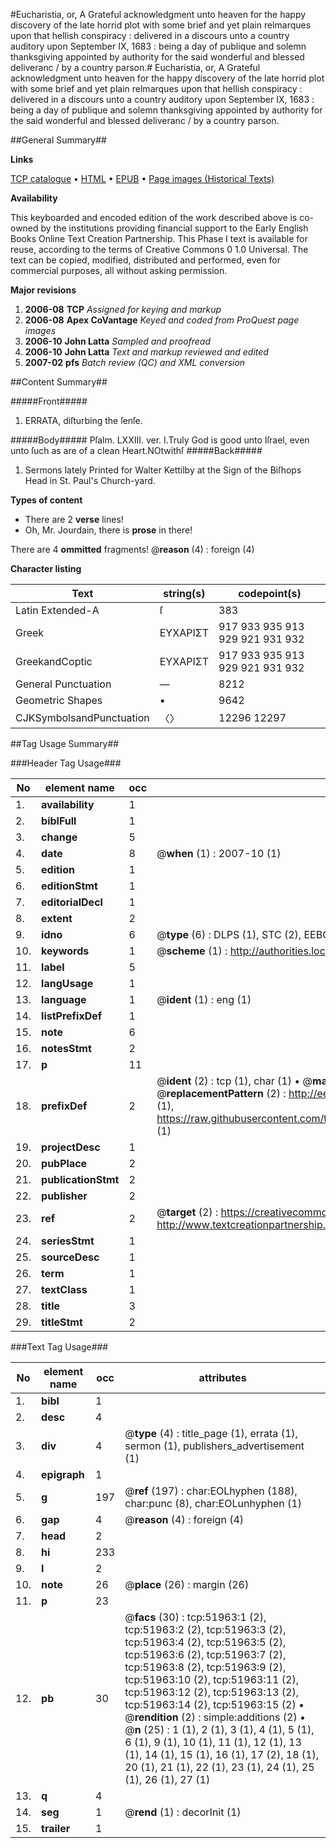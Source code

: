 #Eucharistia, or, A Grateful acknowledgment unto heaven for the happy discovery of the late horrid plot with some brief and yet plain relmarques upon that hellish conspiracy : delivered in a discours unto a country auditory upon September IX, 1683 : being a day of publique and solemn thanksgiving appointed by authority for the said wonderful and blessed deliveranc / by a country parson.#
Eucharistia, or, A Grateful acknowledgment unto heaven for the happy discovery of the late horrid plot with some brief and yet plain relmarques upon that hellish conspiracy : delivered in a discours unto a country auditory upon September IX, 1683 : being a day of publique and solemn thanksgiving appointed by authority for the said wonderful and blessed deliveranc / by a country parson.

##General Summary##

**Links**

[TCP catalogue](http://www.ota.ox.ac.uk/tcp/)  • 
[HTML](http://tei.it.ox.ac.uk/tcp/Texts-HTML/free/A38/A38705.html)  • 
[EPUB](http://tei.it.ox.ac.uk/tcp/Texts-EPUB/free/A38/A38705.epub) • 
[Page images (Historical Texts)](https://data.historicaltexts.jisc.ac.uk/view?pubId=eebo-11987658e&pageId=eebo-11987658e-51963-1)

**Availability**

This keyboarded and encoded edition of the
	       work described above is co-owned by the institutions
	       providing financial support to the Early English Books
	       Online Text Creation Partnership. This Phase I text is
	       available for reuse, according to the terms of Creative
	       Commons 0 1.0 Universal. The text can be copied,
	       modified, distributed and performed, even for
	       commercial purposes, all without asking permission.

**Major revisions**

1. __2006-08__ __TCP__ *Assigned for keying and markup*
1. __2006-08__ __Apex CoVantage__ *Keyed and coded from ProQuest page images*
1. __2006-10__ __John Latta__ *Sampled and proofread*
1. __2006-10__ __John Latta__ *Text and markup reviewed and edited*
1. __2007-02__ __pfs__ *Batch review (QC) and XML conversion*

##Content Summary##

#####Front#####

1. ERRATA, diſturbing the ſenſe.

#####Body#####
Pſalm. LXXIII. ver. I.Truly God is good unto Iſrael, even unto ſuch as are of a clean Heart.NOtwithſ
#####Back#####

1. Sermons lately Printed for Walter Kettilby at the Sign of the Biſhops Head in St. Paul's Church-yard.

**Types of content**

  * There are 2 **verse** lines!
  * Oh, Mr. Jourdain, there is **prose** in there!

There are 4 **ommitted** fragments! 
 @__reason__ (4) : foreign (4)

**Character listing**


|Text|string(s)|codepoint(s)|
|---|---|---|
|Latin Extended-A|ſ|383|
|Greek|ΕΥΧΑΡΙΣΤ|917 933 935 913 929 921 931 932|
|GreekandCoptic|ΕΥΧΑΡΙΣΤ|917 933 935 913 929 921 931 932|
|General Punctuation|—|8212|
|Geometric Shapes|▪|9642|
|CJKSymbolsandPunctuation|〈〉|12296 12297|

##Tag Usage Summary##

###Header Tag Usage###

|No|element name|occ|attributes|
|---|---|---|---|
|1.|__availability__|1||
|2.|__biblFull__|1||
|3.|__change__|5||
|4.|__date__|8| @__when__ (1) : 2007-10 (1)|
|5.|__edition__|1||
|6.|__editionStmt__|1||
|7.|__editorialDecl__|1||
|8.|__extent__|2||
|9.|__idno__|6| @__type__ (6) : DLPS (1), STC (2), EEBO-CITATION (1), OCLC (1), VID (1)|
|10.|__keywords__|1| @__scheme__ (1) : http://authorities.loc.gov/ (1)|
|11.|__label__|5||
|12.|__langUsage__|1||
|13.|__language__|1| @__ident__ (1) : eng (1)|
|14.|__listPrefixDef__|1||
|15.|__note__|6||
|16.|__notesStmt__|2||
|17.|__p__|11||
|18.|__prefixDef__|2| @__ident__ (2) : tcp (1), char (1)  •  @__matchPattern__ (2) : ([0-9\-]+):([0-9IVX]+) (1), (.+) (1)  •  @__replacementPattern__ (2) : http://eebo.chadwyck.com/downloadtiff?vid=$1&page=$2 (1), https://raw.githubusercontent.com/textcreationpartnership/Texts/master/tcpchars.xml#$1 (1)|
|19.|__projectDesc__|1||
|20.|__pubPlace__|2||
|21.|__publicationStmt__|2||
|22.|__publisher__|2||
|23.|__ref__|2| @__target__ (2) : https://creativecommons.org/publicdomain/zero/1.0/ (1), http://www.textcreationpartnership.org/docs/. (1)|
|24.|__seriesStmt__|1||
|25.|__sourceDesc__|1||
|26.|__term__|1||
|27.|__textClass__|1||
|28.|__title__|3||
|29.|__titleStmt__|2||


###Text Tag Usage###

|No|element name|occ|attributes|
|---|---|---|---|
|1.|__bibl__|1||
|2.|__desc__|4||
|3.|__div__|4| @__type__ (4) : title_page (1), errata (1), sermon (1), publishers_advertisement (1)|
|4.|__epigraph__|1||
|5.|__g__|197| @__ref__ (197) : char:EOLhyphen (188), char:punc (8), char:EOLunhyphen (1)|
|6.|__gap__|4| @__reason__ (4) : foreign (4)|
|7.|__head__|2||
|8.|__hi__|233||
|9.|__l__|2||
|10.|__note__|26| @__place__ (26) : margin (26)|
|11.|__p__|23||
|12.|__pb__|30| @__facs__ (30) : tcp:51963:1 (2), tcp:51963:2 (2), tcp:51963:3 (2), tcp:51963:4 (2), tcp:51963:5 (2), tcp:51963:6 (2), tcp:51963:7 (2), tcp:51963:8 (2), tcp:51963:9 (2), tcp:51963:10 (2), tcp:51963:11 (2), tcp:51963:12 (2), tcp:51963:13 (2), tcp:51963:14 (2), tcp:51963:15 (2)  •  @__rendition__ (2) : simple:additions (2)  •  @__n__ (25) : 1 (1), 2 (1), 3 (1), 4 (1), 5 (1), 6 (1), 9 (1), 10 (1), 11 (1), 12 (1), 13 (1), 14 (1), 15 (1), 16 (1), 17 (2), 18 (1), 20 (1), 21 (1), 22 (1), 23 (1), 24 (1), 25 (1), 26 (1), 27 (1)|
|13.|__q__|4||
|14.|__seg__|1| @__rend__ (1) : decorInit (1)|
|15.|__trailer__|1||
